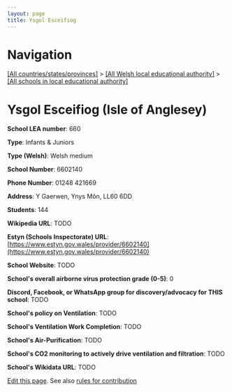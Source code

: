 ```yaml
---
layout: page
title: Ysgol Esceifiog
---
```

# Navigation

[[All countries/states/provinces]](../../..) > [[All Welsh local educational authority]](../..) > [[All schools in local educational authority]](..)

# Ysgol Esceifiog (Isle of Anglesey)

**School LEA number**: 660

**Type**: Infants & Juniors

**Type (Welsh)**: Welsh medium

**School Number**: 6602140

**Phone Number**: 01248 421669

**Address**: Y Gaerwen, Ynys Môn, LL60 6DD

**Students**: 144

**Wikipedia URL**: TODO

**Estyn (Schools Inspectorate) URL**: [https://www.estyn.gov.wales/provider/6602140](https://www.estyn.gov.wales/provider/6602140)

**School Website**: TODO

**School's overall airborne virus protection grade (0-5)**: 0

**Discord, Facebook, or WhatsApp group for discovery/advocacy for THIS school**: TODO

**School's policy on Ventilation**: TODO

**School's Ventilation Work Completion**: TODO

**School's Air-Purification**: TODO

**School's CO2 monitoring to actively drive ventilation and filtration**: TODO

**School's Wikidata URL**: TODO




[Edit this page](https://github.com/ventilate-schools/Wales/edit/prif/./Isle_of_Anglesey/Ysgol_Esceifiog.md). See also [rules for contribution](../../../contribution-rules/)